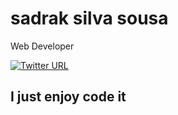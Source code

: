 # sadrak silva sousa

Web Developer

[<link><img alt="Twitter URL" src="https://img.shields.io/twitter/url?label=sadrakss&style=social&url=https%3A%2F%2Ftwitter.com%2Fsadrakss"></link>](https://img.shields.io/twitter/url?label=sadrakss&style=social&url=https%3A%2F%2Ftwitter.com%2Fsadrakss) 

## I just enjoy code it
